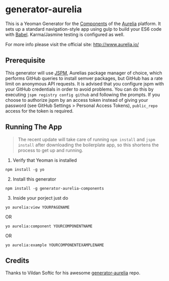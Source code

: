 # generator-aurelia

This is a Yeoman Generator for the [Components](http://aurelia.io/docs.html#/aurelia/framework/1.0.0-beta.1.0.6/doc/article/creating-components) of the [Aurelia](http://www.aurelia.io/) platform. It sets up a standard navigation-style app using gulp to build your ES6 code with [Babel](http://babeljs.io). Karma/Jasmine testing is configured as well.

For more info please visit the official site: http://www.aurelia.io/

## Prerequisite
This generator will use [JSPM](http://jspm.io), Aurelias package manager of choice, which performs GitHub queries to install semver packages, but GitHub has a rate limit on anonymous API requests. It is advised that you configure jspm with your GitHub credentials in order to avoid problems. You can do this by executing `jspm registry config github` and following the prompts. If you choose to authorize jspm by an access token instead of giving your password (see GitHub Settings > Personal Access Tokens), `public_repo` access for the token is required.

## Running The App

> The recent update will take care of running `npm install` and `jspm install` after downloading the boilerplate app, so this shortens the process to get up and running.

1. Verify that Yeoman is installed

  ```shell
  npm install -g yo
  ```
2. Install this generator

  ```shell
  npm install -g generator-aurelia-components
  ```

3. Inside your porject just do
  ```shell
  yo aurelia:view YOURPAGENAME

  ```
  OR
  ```shell
  yo aurelia:component YOURCOMPONENTNAME
  ```
  OR
  ```shell
  yo aurelia:example YOURCOMPONENTEXAMPLENAME
  ```

## Credits
Thanks to Vildan Softic for his awesome [generator-aurelia](https://github.com/zewa666/generator-aurelia) repo.
